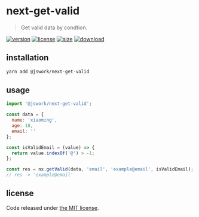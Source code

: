# next-get-valid
> Get valid data by condtion.

[![version][version-image]][version-url]
[![license][license-image]][license-url]
[![size][size-image]][size-url]
[![download][download-image]][download-url]

## installation
```bash
yarn add @jswork/next-get-valid
```

## usage
```js
import '@jswork/next-get-valid';

const data = {
  name: 'xiaoming',
  age: 18,
  email: ''
};

const isValidEmail = (value) => {
  return value.indexOf('@') > -1;
};

const res = nx.getValid(data, 'email', 'example@email', isValidEmail);
// res -> 'example@email'
```

## license
Code released under [the MIT license](https://github.com/afeiship/next-get-valid/blob/master/LICENSE.txt).

[version-image]: https://img.shields.io/npm/v/@jswork/next-get-valid
[version-url]: https://npmjs.org/package/@jswork/next-get-valid

[license-image]: https://img.shields.io/npm/l/@jswork/next-get-valid
[license-url]: https://github.com/afeiship/next-get-valid/blob/master/LICENSE.txt

[size-image]: https://img.shields.io/bundlephobia/minzip/@jswork/next-get-valid
[size-url]: https://github.com/afeiship/next-get-valid/blob/master/dist/next-get-valid.min.js

[download-image]: https://img.shields.io/npm/dm/@jswork/next-get-valid
[download-url]: https://www.npmjs.com/package/@jswork/next-get-valid
